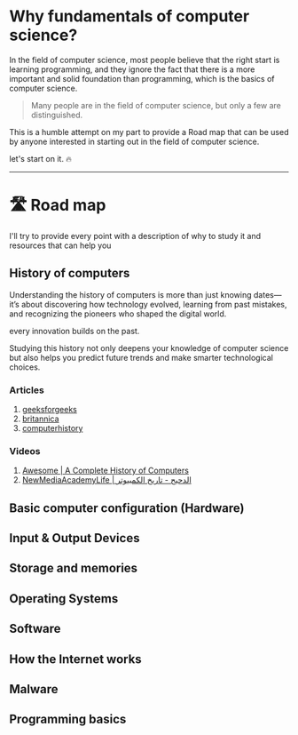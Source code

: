 # Why fundamentals of computer science?


In the field of computer science, most people believe that the right start is learning programming, and they ignore the fact that there is a more important and solid foundation than programming, which is the basics of computer science.

> Many people are in the field of computer science, but only a few are distinguished.

This is a humble attempt on my part to provide a Road map that can be used by anyone interested in starting out in the field of computer science.

let's start on it. 🔥

<hr>

# 🛣️ Road map 

I'll try to provide every point with a description of why to study it and resources that can help you

## History of computers
Understanding the history of computers is more than just knowing dates—it’s about discovering how technology evolved, learning from past mistakes, and recognizing the pioneers who shaped the digital world. 

every innovation builds on the past.

Studying this history not only deepens your knowledge of computer science but also helps you predict future trends and make smarter technological choices.

### Articles
  
  1. [geeksforgeeks](https://www.geeksforgeeks.org/history-of-computers/)
  2. [britannica](https://www.britannica.com/technology/computer/Early-business-machines)
  3. [computerhistory](https://www.computerhistory.org/timeline/computers/)

### Videos
  1. [Awesome | A Complete History of Computers](https://www.youtube.com/watch?v=4R9IqNE7ZqA&ab_channel=Awesome)
  2. [NewMediaAcademyLife | الدحيح - تاريخ الكمبيوتر](https://www.youtube.com/watch?v=suhaKEbaf1w&t=1083s&ab_channel=NewMediaAcademyLife)


## Basic computer configuration (Hardware)

## Input & Output Devices

## Storage and memories

## Operating Systems

## Software

## How the Internet works

## Malware

## Programming basics
